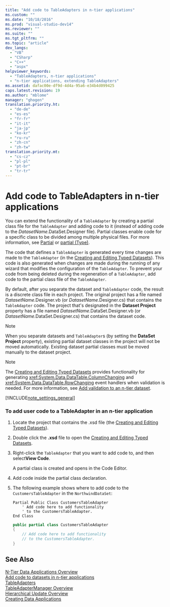 ```yaml
---
title: "Add code to TableAdapters in n-tier applications"
ms.custom: ""
ms.date: "10/18/2016"
ms.prod: "visual-studio-dev14"
ms.reviewer: ""
ms.suite: ""
ms.tgt_pltfrm: ""
ms.topic: "article"
dev_langs: 
  - "VB"
  - "CSharp"
  - "C++"
  - "aspx"
helpviewer_keywords: 
  - "TableAdapters, n-tier applications"
  - "n-tier applications, extending TableAdapters"
ms.assetid: dafac00e-df9d-4d4a-95a6-e34b4d099425
caps.latest.revision: 19
ms.author: "mblome"
manager: "ghogen"
translation.priority.ht: 
  - "de-de"
  - "es-es"
  - "fr-fr"
  - "it-it"
  - "ja-jp"
  - "ko-kr"
  - "ru-ru"
  - "zh-cn"
  - "zh-tw"
translation.priority.mt: 
  - "cs-cz"
  - "pl-pl"
  - "pt-br"
  - "tr-tr"
---
```

# Add code to TableAdapters in n-tier applications
You can extend the functionality of a `TableAdapter` by creating a partial class file for the `TableAdapter` and adding code to it (instead of adding code to the *DatasetName*.DataSet.Designer file). Partial classes enable code for a specific class to be divided among multiple physical files. For more information, see [Partial](../Topic/Partial%20\(Visual%20Basic\).md) or [partial (Type)](../Topic/partial%20\(Type\)%20\(C%23%20Reference\).md).  
  
 The code that defines a `TableAdapter` is generated every time changes are made to the `TableAdapter` (in the [Creating and Editing Typed Datasets](../datatools/creating-and-editing-typed-datasets.md)). This code is also generated when changes are made during the running of any wizard that modifies the configuration of the `TableAdapter`. To prevent your code from being deleted during the regeneration of a `TableAdapter`, add code to the partial class file of the `TableAdapter`.  
  
 By default, after you separate the dataset and `TableAdapter` code, the result is a discrete class file in each project. The original project has a file named *DatasetName*.Designer.vb (or *DatasetName*.Designer.cs) that contains the `TableAdapter` code. The project that's designated in the **Dataset Project** property has a file named *DatasetName*.DataSet.Designer.vb (or *DatasetName*.DataSet.Designer.cs) that contains the dataset code.  
  
> [!NOTE]
>  When you separate datasets and `TableAdapter`s (by setting the **DataSet Project** property), existing partial dataset classes in the project will not be moved automatically. Existing dataset partial classes must be moved manually to the dataset project.  
  
> [!NOTE]
>  The [Creating and Editing Typed Datasets](../datatools/creating-and-editing-typed-datasets.md) provides functionality for generating <xref:System.Data.DataTable.ColumnChanging> and <xref:System.Data.DataTable.RowChanging> event handlers when validation is needed. For more information, see [Add validation to an n-tier dataset](../datatools/add-validation-to-an-n-tier-dataset.md).  
  
 [!INCLUDE[note_settings_general](../datatools/includes/note_settings_general_md.md)]  
  
### To add user code to a TableAdapter in an n-tier application  
  
1.  Locate the project that contains the .xsd file (the [Creating and Editing Typed Datasets](../datatools/creating-and-editing-typed-datasets.md)).  
  
2.  Double click the **.xsd** file to open the [Creating and Editing Typed Datasets](../datatools/creating-and-editing-typed-datasets.md).  
  
3.  Right-click the `TableAdapter` that you want to add code to, and then select**View Code**.  
  
     A partial class is created and opens in the Code Editor.  
  
4.  Add code inside the partial class declaration.  
  
5.  The following example shows where to add code to the `CustomersTableAdapter` in the `NorthwindDataSet`:  
  
    ```vb#  
    Partial Public Class CustomersTableAdapter  
        ' Add code here to add functionality   
        ' to the CustomersTableAdapter.  
    End Class  
    ```  
  
    ```c#  
    public partial class CustomersTableAdapter  
    {  
        // Add code here to add functionality  
        // to the CustomersTableAdapter.  
    }  
    ```  
  
## See Also  
 [N-Tier Data Applications Overview](../datatools/n-tier-data-applications-overview.md)   
 [Add code to datasets in n-tier applications](../datatools/add-code-to-datasets-in-n-tier-applications.md)   
 [TableAdapters](../Topic/TableAdapters.md)   
 [TableAdapterManager Overview](../Topic/TableAdapterManager%20Overview.md)   
 [Hierarchical Update Overview](../Topic/Hierarchical%20Update%20Overview.md)   
 [Creating Data Applications](../datatools/creating-data-applications.md)